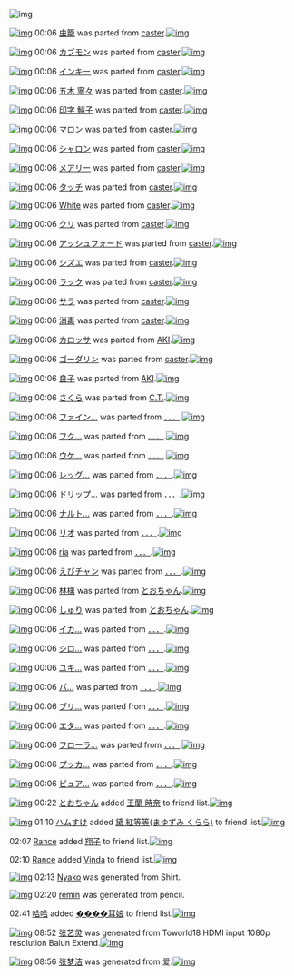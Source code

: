 ![img](http://gdrive-cdn.herokuapp.com/537b65a5bc09f0000721dda7/512px-barcode.png)

[![img](http://www.deviantsart.com/qf7rdf.png)](http://www.barcodekanojo.com/kanojo/71953/%E8%99%AB%E7%B1%A0) 00:06 [虫籠](http://www.barcodekanojo.com/kanojo/71953/%E8%99%AB%E7%B1%A0) was parted from [caster](http://www.barcodekanojo.com/kanojo/71953/%E8%99%AB%E7%B1%A0).[![img](http://www.deviantsart.com/n3nut1.jpeg)](http://www.barcodekanojo.com/user/240377/caster) 

[![img](http://www.deviantsart.com/1he8kq2.png)](http://www.barcodekanojo.com/kanojo/1045494/%E3%82%AB%E3%83%96%E3%83%A2%E3%83%B3) 00:06 [カブモン](http://www.barcodekanojo.com/kanojo/1045494/%E3%82%AB%E3%83%96%E3%83%A2%E3%83%B3) was parted from [caster](http://www.barcodekanojo.com/kanojo/1045494/%E3%82%AB%E3%83%96%E3%83%A2%E3%83%B3).[![img](http://www.deviantsart.com/n3nut1.jpeg)](http://www.barcodekanojo.com/user/240377/caster) 

[![img](http://www.deviantsart.com/24ff07s.png)](http://www.barcodekanojo.com/kanojo/968/%E3%82%A4%E3%83%B3%E3%82%AD%E3%83%BC) 00:06 [インキー](http://www.barcodekanojo.com/kanojo/968/%E3%82%A4%E3%83%B3%E3%82%AD%E3%83%BC) was parted from [caster](http://www.barcodekanojo.com/kanojo/968/%E3%82%A4%E3%83%B3%E3%82%AD%E3%83%BC).[![img](http://www.deviantsart.com/n3nut1.jpeg)](http://www.barcodekanojo.com/user/240377/caster) 

[![img](http://www.deviantsart.com/2hp4adk.png)](http://www.barcodekanojo.com/kanojo/561780/%E4%BA%94%E6%9C%A8%20%E5%AF%A7%E3%80%85) 00:06 [五木 寧々](http://www.barcodekanojo.com/kanojo/561780/%E4%BA%94%E6%9C%A8%20%E5%AF%A7%E3%80%85) was parted from [caster](http://www.barcodekanojo.com/kanojo/561780/%E4%BA%94%E6%9C%A8%20%E5%AF%A7%E3%80%85).[![img](http://www.deviantsart.com/n3nut1.jpeg)](http://www.barcodekanojo.com/user/240377/caster) 

[![img](http://www.deviantsart.com/2csp8bl.png)](http://www.barcodekanojo.com/kanojo/554619/%E5%8D%B0%E5%AD%97%20%E9%AF%96%E5%AD%90) 00:06 [印字 鯖子](http://www.barcodekanojo.com/kanojo/554619/%E5%8D%B0%E5%AD%97%20%E9%AF%96%E5%AD%90) was parted from [caster](http://www.barcodekanojo.com/kanojo/554619/%E5%8D%B0%E5%AD%97%20%E9%AF%96%E5%AD%90).[![img](http://www.deviantsart.com/n3nut1.jpeg)](http://www.barcodekanojo.com/user/240377/caster) 

[![img](http://www.deviantsart.com/ga5lc7.png)](http://www.barcodekanojo.com/kanojo/589228/%E3%83%9E%E3%83%AD%E3%83%B3) 00:06 [マロン](http://www.barcodekanojo.com/kanojo/589228/%E3%83%9E%E3%83%AD%E3%83%B3) was parted from [caster](http://www.barcodekanojo.com/kanojo/589228/%E3%83%9E%E3%83%AD%E3%83%B3).[![img](http://www.deviantsart.com/n3nut1.jpeg)](http://www.barcodekanojo.com/user/240377/caster) 

[![img](http://www.deviantsart.com/1b7lnjt.png)](http://www.barcodekanojo.com/kanojo/577353/%E3%82%B7%E3%83%A3%E3%83%AD%E3%83%B3) 00:06 [シャロン](http://www.barcodekanojo.com/kanojo/577353/%E3%82%B7%E3%83%A3%E3%83%AD%E3%83%B3) was parted from [caster](http://www.barcodekanojo.com/kanojo/577353/%E3%82%B7%E3%83%A3%E3%83%AD%E3%83%B3).[![img](http://www.deviantsart.com/n3nut1.jpeg)](http://www.barcodekanojo.com/user/240377/caster) 

[![img](http://www.deviantsart.com/136950r.png)](http://www.barcodekanojo.com/kanojo/575220/%E3%83%A1%E3%82%A2%E3%83%AA%E3%83%BC) 00:06 [メアリー](http://www.barcodekanojo.com/kanojo/575220/%E3%83%A1%E3%82%A2%E3%83%AA%E3%83%BC) was parted from [caster](http://www.barcodekanojo.com/kanojo/575220/%E3%83%A1%E3%82%A2%E3%83%AA%E3%83%BC).[![img](http://www.deviantsart.com/n3nut1.jpeg)](http://www.barcodekanojo.com/user/240377/caster) 

[![img](http://www.deviantsart.com/3bjsvnd.png)](http://www.barcodekanojo.com/kanojo/577550/%E3%82%BF%E3%83%83%E3%83%81) 00:06 [タッチ](http://www.barcodekanojo.com/kanojo/577550/%E3%82%BF%E3%83%83%E3%83%81) was parted from [caster](http://www.barcodekanojo.com/kanojo/577550/%E3%82%BF%E3%83%83%E3%83%81).[![img](http://www.deviantsart.com/n3nut1.jpeg)](http://www.barcodekanojo.com/user/240377/caster) 

[![img](http://www.deviantsart.com/2oqsepj.png)](http://www.barcodekanojo.com/kanojo/78505/White) 00:06 [White](http://www.barcodekanojo.com/kanojo/78505/White) was parted from [caster](http://www.barcodekanojo.com/kanojo/78505/White).[![img](http://www.deviantsart.com/n3nut1.jpeg)](http://www.barcodekanojo.com/user/240377/caster) 

[![img](http://www.deviantsart.com/392mldi.png)](http://www.barcodekanojo.com/kanojo/604805/%E3%82%AF%E3%83%AA) 00:06 [クリ](http://www.barcodekanojo.com/kanojo/604805/%E3%82%AF%E3%83%AA) was parted from [caster](http://www.barcodekanojo.com/kanojo/604805/%E3%82%AF%E3%83%AA).[![img](http://www.deviantsart.com/n3nut1.jpeg)](http://www.barcodekanojo.com/user/240377/caster) 

[![img](http://www.deviantsart.com/3fqbg8i.png)](http://www.barcodekanojo.com/kanojo/585115/%E3%82%A2%E3%83%83%E3%82%B7%E3%83%A5%E3%83%95%E3%82%A9%E3%83%BC%E3%83%89) 00:06 [アッシュフォード](http://www.barcodekanojo.com/kanojo/585115/%E3%82%A2%E3%83%83%E3%82%B7%E3%83%A5%E3%83%95%E3%82%A9%E3%83%BC%E3%83%89) was parted from [caster](http://www.barcodekanojo.com/kanojo/585115/%E3%82%A2%E3%83%83%E3%82%B7%E3%83%A5%E3%83%95%E3%82%A9%E3%83%BC%E3%83%89).[![img](http://www.deviantsart.com/n3nut1.jpeg)](http://www.barcodekanojo.com/user/240377/caster) 

[![img](http://www.deviantsart.com/1paksur.png)](http://www.barcodekanojo.com/kanojo/567164/%E3%82%B7%E3%82%BA%E3%82%A8) 00:06 [シズエ](http://www.barcodekanojo.com/kanojo/567164/%E3%82%B7%E3%82%BA%E3%82%A8) was parted from [caster](http://www.barcodekanojo.com/kanojo/567164/%E3%82%B7%E3%82%BA%E3%82%A8).[![img](http://www.deviantsart.com/n3nut1.jpeg)](http://www.barcodekanojo.com/user/240377/caster) 

[![img](http://www.deviantsart.com/29r2ng5.png)](http://www.barcodekanojo.com/kanojo/1200067/%E3%83%A9%E3%83%83%E3%82%AF) 00:06 [ラック](http://www.barcodekanojo.com/kanojo/1200067/%E3%83%A9%E3%83%83%E3%82%AF) was parted from [caster](http://www.barcodekanojo.com/kanojo/1200067/%E3%83%A9%E3%83%83%E3%82%AF).[![img](http://www.deviantsart.com/n3nut1.jpeg)](http://www.barcodekanojo.com/user/240377/caster) 

[![img](http://www.deviantsart.com/3h8gl57.png)](http://www.barcodekanojo.com/kanojo/1051536/%E3%82%B5%E3%83%A9) 00:06 [サラ](http://www.barcodekanojo.com/kanojo/1051536/%E3%82%B5%E3%83%A9) was parted from [caster](http://www.barcodekanojo.com/kanojo/1051536/%E3%82%B5%E3%83%A9).[![img](http://www.deviantsart.com/n3nut1.jpeg)](http://www.barcodekanojo.com/user/240377/caster) 

[![img](http://www.deviantsart.com/260noq8.png)](http://www.barcodekanojo.com/kanojo/541817/%E6%B6%88%E6%AF%92) 00:06 [消毒](http://www.barcodekanojo.com/kanojo/541817/%E6%B6%88%E6%AF%92) was parted from [caster](http://www.barcodekanojo.com/kanojo/541817/%E6%B6%88%E6%AF%92).[![img](http://www.deviantsart.com/n3nut1.jpeg)](http://www.barcodekanojo.com/user/240377/caster) 

[![img](http://www.deviantsart.com/kk7afl.png)](http://www.barcodekanojo.com/kanojo/271336/%E3%82%AB%E3%83%AD%E3%83%83%E3%82%B5) 00:06 [カロッサ](http://www.barcodekanojo.com/kanojo/271336/%E3%82%AB%E3%83%AD%E3%83%83%E3%82%B5) was parted from [AKI](http://www.barcodekanojo.com/kanojo/271336/%E3%82%AB%E3%83%AD%E3%83%83%E3%82%B5).[![img](http://www.deviantsart.com/1kc30mi.jpeg)](http://www.barcodekanojo.com/user/29842/AKI) 

[![img](http://www.deviantsart.com/19m2ibe.png)](http://www.barcodekanojo.com/kanojo/735028/%E3%82%B4%E3%83%BC%E3%83%80%E3%83%AA%E3%83%B3) 00:06 [ゴーダリン](http://www.barcodekanojo.com/kanojo/735028/%E3%82%B4%E3%83%BC%E3%83%80%E3%83%AA%E3%83%B3) was parted from [caster](http://www.barcodekanojo.com/kanojo/735028/%E3%82%B4%E3%83%BC%E3%83%80%E3%83%AA%E3%83%B3).[![img](http://www.deviantsart.com/n3nut1.jpeg)](http://www.barcodekanojo.com/user/240377/caster) 

[![img](http://www.deviantsart.com/3nd6eud.png)](http://www.barcodekanojo.com/kanojo/85266/%E8%89%AF%E5%AD%90) 00:06 [良子](http://www.barcodekanojo.com/kanojo/85266/%E8%89%AF%E5%AD%90) was parted from [AKI](http://www.barcodekanojo.com/kanojo/85266/%E8%89%AF%E5%AD%90).[![img](http://www.deviantsart.com/1kc30mi.jpeg)](http://www.barcodekanojo.com/user/29842/AKI) 

[![img](http://www.deviantsart.com/3uak6gg.png)](http://www.barcodekanojo.com/kanojo/2459048/%E3%81%95%E3%81%8F%E3%82%89) 00:06 [さくら](http://www.barcodekanojo.com/kanojo/2459048/%E3%81%95%E3%81%8F%E3%82%89) was parted from [C.T.](http://www.barcodekanojo.com/kanojo/2459048/%E3%81%95%E3%81%8F%E3%82%89).[![img](http://www.deviantsart.com/fhrc6a.jpeg)](http://www.barcodekanojo.com/user/272165/C.T.) 

[![img](http://www.deviantsart.com/2n6jths.png)](http://www.barcodekanojo.com/kanojo/2854590/%E3%83%95%E3%82%A1%E3%82%A4%E3%83%B3%E2%80%A6) 00:06 [ファイン…](http://www.barcodekanojo.com/kanojo/2854590/%E3%83%95%E3%82%A1%E3%82%A4%E3%83%B3%E2%80%A6) was parted from [．．．](http://www.barcodekanojo.com/kanojo/2854590/%E3%83%95%E3%82%A1%E3%82%A4%E3%83%B3%E2%80%A6).[![img](http://www.deviantsart.com/2m9kvrv.jpeg)](http://www.barcodekanojo.com/user/207315/%EF%BC%8E%EF%BC%8E%EF%BC%8E) 

[![img](http://www.deviantsart.com/2kevott.png)](http://www.barcodekanojo.com/kanojo/2874306/%E3%83%95%E3%82%AF%E2%80%A6) 00:06 [フク…](http://www.barcodekanojo.com/kanojo/2874306/%E3%83%95%E3%82%AF%E2%80%A6) was parted from [．．．](http://www.barcodekanojo.com/kanojo/2874306/%E3%83%95%E3%82%AF%E2%80%A6).[![img](http://www.deviantsart.com/2m9kvrv.jpeg)](http://www.barcodekanojo.com/user/207315/%EF%BC%8E%EF%BC%8E%EF%BC%8E) 

[![img](http://www.deviantsart.com/1v5u1r3.png)](http://www.barcodekanojo.com/kanojo/2859693/%E3%82%A6%E3%82%B1%E2%80%A6) 00:06 [ウケ…](http://www.barcodekanojo.com/kanojo/2859693/%E3%82%A6%E3%82%B1%E2%80%A6) was parted from [．．．](http://www.barcodekanojo.com/kanojo/2859693/%E3%82%A6%E3%82%B1%E2%80%A6).[![img](http://www.deviantsart.com/2m9kvrv.jpeg)](http://www.barcodekanojo.com/user/207315/%EF%BC%8E%EF%BC%8E%EF%BC%8E) 

[![img](http://www.deviantsart.com/2sr04h1.png)](http://www.barcodekanojo.com/kanojo/2866442/%E3%83%AC%E3%83%83%E3%82%B0%E2%80%A6) 00:06 [レッグ…](http://www.barcodekanojo.com/kanojo/2866442/%E3%83%AC%E3%83%83%E3%82%B0%E2%80%A6) was parted from [．．．](http://www.barcodekanojo.com/kanojo/2866442/%E3%83%AC%E3%83%83%E3%82%B0%E2%80%A6).[![img](http://www.deviantsart.com/2m9kvrv.jpeg)](http://www.barcodekanojo.com/user/207315/%EF%BC%8E%EF%BC%8E%EF%BC%8E) 

[![img](http://www.deviantsart.com/c4kbv7.png)](http://www.barcodekanojo.com/kanojo/2854595/%E3%83%89%E3%83%AA%E3%83%83%E3%83%97%E2%80%A6) 00:06 [ドリップ…](http://www.barcodekanojo.com/kanojo/2854595/%E3%83%89%E3%83%AA%E3%83%83%E3%83%97%E2%80%A6) was parted from [．．．](http://www.barcodekanojo.com/kanojo/2854595/%E3%83%89%E3%83%AA%E3%83%83%E3%83%97%E2%80%A6).[![img](http://www.deviantsart.com/2m9kvrv.jpeg)](http://www.barcodekanojo.com/user/207315/%EF%BC%8E%EF%BC%8E%EF%BC%8E) 

[![img](http://www.deviantsart.com/2asus2g.png)](http://www.barcodekanojo.com/kanojo/2855942/%E3%83%8A%E3%83%AB%E3%83%88%E2%80%A6) 00:06 [ナルト…](http://www.barcodekanojo.com/kanojo/2855942/%E3%83%8A%E3%83%AB%E3%83%88%E2%80%A6) was parted from [．．．](http://www.barcodekanojo.com/kanojo/2855942/%E3%83%8A%E3%83%AB%E3%83%88%E2%80%A6).[![img](http://www.deviantsart.com/2m9kvrv.jpeg)](http://www.barcodekanojo.com/user/207315/%EF%BC%8E%EF%BC%8E%EF%BC%8E) 

[![img](http://www.deviantsart.com/1a9to5t.png)](http://www.barcodekanojo.com/kanojo/699150/%E3%83%AA%E3%82%AA) 00:06 [リオ](http://www.barcodekanojo.com/kanojo/699150/%E3%83%AA%E3%82%AA) was parted from [．．．](http://www.barcodekanojo.com/kanojo/699150/%E3%83%AA%E3%82%AA).[![img](http://www.deviantsart.com/2m9kvrv.jpeg)](http://www.barcodekanojo.com/user/207315/%EF%BC%8E%EF%BC%8E%EF%BC%8E) 

[![img](http://www.deviantsart.com/3ns3cug.png)](http://www.barcodekanojo.com/kanojo/690424/ria) 00:06 [ria](http://www.barcodekanojo.com/kanojo/690424/ria) was parted from [．．．](http://www.barcodekanojo.com/kanojo/690424/ria).[![img](http://www.deviantsart.com/2m9kvrv.jpeg)](http://www.barcodekanojo.com/user/207315/%EF%BC%8E%EF%BC%8E%EF%BC%8E) 

[![img](http://www.deviantsart.com/is125o.png)](http://www.barcodekanojo.com/kanojo/691564/%E3%81%88%E3%81%B3%E3%83%81%E3%83%A3%E3%83%B3) 00:06 [えびチャン](http://www.barcodekanojo.com/kanojo/691564/%E3%81%88%E3%81%B3%E3%83%81%E3%83%A3%E3%83%B3) was parted from [．．．](http://www.barcodekanojo.com/kanojo/691564/%E3%81%88%E3%81%B3%E3%83%81%E3%83%A3%E3%83%B3).[![img](http://www.deviantsart.com/2m9kvrv.jpeg)](http://www.barcodekanojo.com/user/207315/%EF%BC%8E%EF%BC%8E%EF%BC%8E) 

[![img](http://www.deviantsart.com/2934ubk.png)](http://www.barcodekanojo.com/kanojo/24674/%E6%9E%97%E6%AA%8E) 00:06 [林檎](http://www.barcodekanojo.com/kanojo/24674/%E6%9E%97%E6%AA%8E) was parted from [とおちゃん](http://www.barcodekanojo.com/kanojo/24674/%E6%9E%97%E6%AA%8E).[![img](http://www.deviantsart.com/1rkj0cl.jpeg)](http://www.barcodekanojo.com/user/11892/%E3%81%A8%E3%81%8A%E3%81%A1%E3%82%83%E3%82%93) 

[![img](http://www.deviantsart.com/3l9gnnf.png)](http://www.barcodekanojo.com/kanojo/206441/%E3%81%97%E3%82%85%E3%82%8A) 00:06 [しゅり](http://www.barcodekanojo.com/kanojo/206441/%E3%81%97%E3%82%85%E3%82%8A) was parted from [とおちゃん](http://www.barcodekanojo.com/kanojo/206441/%E3%81%97%E3%82%85%E3%82%8A).[![img](http://www.deviantsart.com/1rkj0cl.jpeg)](http://www.barcodekanojo.com/user/11892/%E3%81%A8%E3%81%8A%E3%81%A1%E3%82%83%E3%82%93) 

[![img](http://www.deviantsart.com/1eneo2h.png)](http://www.barcodekanojo.com/kanojo/2862933/%E3%82%A4%E3%82%AB%E2%80%A6) 00:06 [イカ…](http://www.barcodekanojo.com/kanojo/2862933/%E3%82%A4%E3%82%AB%E2%80%A6) was parted from [．．．](http://www.barcodekanojo.com/kanojo/2862933/%E3%82%A4%E3%82%AB%E2%80%A6).[![img](http://www.deviantsart.com/2m9kvrv.jpeg)](http://www.barcodekanojo.com/user/207315/%EF%BC%8E%EF%BC%8E%EF%BC%8E) 

[![img](http://www.deviantsart.com/114obs2.png)](http://www.barcodekanojo.com/kanojo/2870728/%E3%82%B7%E3%83%AD%E2%80%A6) 00:06 [シロ…](http://www.barcodekanojo.com/kanojo/2870728/%E3%82%B7%E3%83%AD%E2%80%A6) was parted from [．．．](http://www.barcodekanojo.com/kanojo/2870728/%E3%82%B7%E3%83%AD%E2%80%A6).[![img](http://www.deviantsart.com/2m9kvrv.jpeg)](http://www.barcodekanojo.com/user/207315/%EF%BC%8E%EF%BC%8E%EF%BC%8E) 

[![img](http://www.deviantsart.com/281v932.png)](http://www.barcodekanojo.com/kanojo/2861080/%E3%83%A6%E3%82%AD%E2%80%A6) 00:06 [ユキ…](http://www.barcodekanojo.com/kanojo/2861080/%E3%83%A6%E3%82%AD%E2%80%A6) was parted from [．．．](http://www.barcodekanojo.com/kanojo/2861080/%E3%83%A6%E3%82%AD%E2%80%A6).[![img](http://www.deviantsart.com/2m9kvrv.jpeg)](http://www.barcodekanojo.com/user/207315/%EF%BC%8E%EF%BC%8E%EF%BC%8E) 

[![img](http://www.deviantsart.com/27c3je0.png)](http://www.barcodekanojo.com/kanojo/2862130/%E3%83%91%E2%80%A6) 00:06 [パ…](http://www.barcodekanojo.com/kanojo/2862130/%E3%83%91%E2%80%A6) was parted from [．．．](http://www.barcodekanojo.com/kanojo/2862130/%E3%83%91%E2%80%A6).[![img](http://www.deviantsart.com/2m9kvrv.jpeg)](http://www.barcodekanojo.com/user/207315/%EF%BC%8E%EF%BC%8E%EF%BC%8E) 

[![img](http://www.deviantsart.com/13g85v9.png)](http://www.barcodekanojo.com/kanojo/2859989/%E3%83%96%E3%83%AA%E2%80%A6) 00:06 [ブリ…](http://www.barcodekanojo.com/kanojo/2859989/%E3%83%96%E3%83%AA%E2%80%A6) was parted from [．．．](http://www.barcodekanojo.com/kanojo/2859989/%E3%83%96%E3%83%AA%E2%80%A6).[![img](http://www.deviantsart.com/2m9kvrv.jpeg)](http://www.barcodekanojo.com/user/207315/%EF%BC%8E%EF%BC%8E%EF%BC%8E) 

[![img](http://www.deviantsart.com/1ihqmjt.png)](http://www.barcodekanojo.com/kanojo/2877671/%E3%82%A8%E3%82%BF%E2%80%A6) 00:06 [エタ…](http://www.barcodekanojo.com/kanojo/2877671/%E3%82%A8%E3%82%BF%E2%80%A6) was parted from [．．．](http://www.barcodekanojo.com/kanojo/2877671/%E3%82%A8%E3%82%BF%E2%80%A6).[![img](http://www.deviantsart.com/2m9kvrv.jpeg)](http://www.barcodekanojo.com/user/207315/%EF%BC%8E%EF%BC%8E%EF%BC%8E) 

[![img](http://www.deviantsart.com/4ei0lu.png)](http://www.barcodekanojo.com/kanojo/2870151/%E3%83%95%E3%83%AD%E3%83%BC%E3%83%A9%E2%80%A6) 00:06 [フローラ…](http://www.barcodekanojo.com/kanojo/2870151/%E3%83%95%E3%83%AD%E3%83%BC%E3%83%A9%E2%80%A6) was parted from [．．．](http://www.barcodekanojo.com/kanojo/2870151/%E3%83%95%E3%83%AD%E3%83%BC%E3%83%A9%E2%80%A6).[![img](http://www.deviantsart.com/2m9kvrv.jpeg)](http://www.barcodekanojo.com/user/207315/%EF%BC%8E%EF%BC%8E%EF%BC%8E) 

[![img](http://www.deviantsart.com/3dvuk89.png)](http://www.barcodekanojo.com/kanojo/2605386/%E3%83%97%E3%83%83%E3%82%AB%E2%80%A6) 00:06 [プッカ…](http://www.barcodekanojo.com/kanojo/2605386/%E3%83%97%E3%83%83%E3%82%AB%E2%80%A6) was parted from [．．．](http://www.barcodekanojo.com/kanojo/2605386/%E3%83%97%E3%83%83%E3%82%AB%E2%80%A6).[![img](http://www.deviantsart.com/2m9kvrv.jpeg)](http://www.barcodekanojo.com/user/207315/%EF%BC%8E%EF%BC%8E%EF%BC%8E) 

[![img](http://www.deviantsart.com/do6j04.png)](http://www.barcodekanojo.com/kanojo/2617254/%E3%83%94%E3%83%A5%E3%82%A2%E2%80%A6) 00:06 [ピュア…](http://www.barcodekanojo.com/kanojo/2617254/%E3%83%94%E3%83%A5%E3%82%A2%E2%80%A6) was parted from [．．．](http://www.barcodekanojo.com/kanojo/2617254/%E3%83%94%E3%83%A5%E3%82%A2%E2%80%A6).[![img](http://www.deviantsart.com/2m9kvrv.jpeg)](http://www.barcodekanojo.com/user/207315/%EF%BC%8E%EF%BC%8E%EF%BC%8E) 

[![img](http://www.deviantsart.com/1rkj0cl.jpeg)](http://www.barcodekanojo.com/user/11892/%E3%81%A8%E3%81%8A%E3%81%A1%E3%82%83%E3%82%93) 00:22 [とおちゃん](http://www.barcodekanojo.com/user/11892/%E3%81%A8%E3%81%8A%E3%81%A1%E3%82%83%E3%82%93) added [王蘭 時奈](http://www.barcodekanojo.com/kanojo/2377915/%E7%8E%8B%E8%98%AD%20%E6%99%82%E5%A5%88) to friend list.[![img](http://www.deviantsart.com/2bn7ip7.png)](http://www.barcodekanojo.com/kanojo/2377915/%E7%8E%8B%E8%98%AD%20%E6%99%82%E5%A5%88) 

[![img](http://www.deviantsart.com/3ueb4vl.jpeg)](http://www.barcodekanojo.com/user/31615/%E3%83%8F%E3%83%A0%E3%81%99%E3%81%91) 01:10 [ハムすけ](http://www.barcodekanojo.com/user/31615/%E3%83%8F%E3%83%A0%E3%81%99%E3%81%91) added [黛 紅等等(まゆずみ くらら)](http://www.barcodekanojo.com/kanojo/2145759/%E9%BB%9B%20%E7%B4%85%E7%AD%89%E7%AD%89%28%E3%81%BE%E3%82%86%E3%81%9A%E3%81%BF%20%E3%81%8F%E3%82%89%E3%82%89%29) to friend list.[![img](http://www.deviantsart.com/2vd671t.png)](http://www.barcodekanojo.com/kanojo/2145759/%E9%BB%9B%20%E7%B4%85%E7%AD%89%E7%AD%89%28%E3%81%BE%E3%82%86%E3%81%9A%E3%81%BF%20%E3%81%8F%E3%82%89%E3%82%89%29) 

02:07 [Rance](http://www.barcodekanojo.com/user/499839/Rance) added [翔子](http://www.barcodekanojo.com/kanojo/3074403/%E7%BF%94%E5%AD%90) to friend list.[![img](http://www.deviantsart.com/1mjnhl.png)](http://www.barcodekanojo.com/kanojo/3074403/%E7%BF%94%E5%AD%90) 

02:10 [Rance](http://www.barcodekanojo.com/user/499839/Rance) added [Vinda](http://www.barcodekanojo.com/kanojo/3115931/Vinda) to friend list.[![img](http://www.deviantsart.com/fg8jhd.png)](http://www.barcodekanojo.com/kanojo/3115931/Vinda) 

[![img](http://www.deviantsart.com/2i16ejk.png)](http://www.barcodekanojo.com/kanojo/3192027/Nyako) 02:13 [Nyako](http://www.barcodekanojo.com/kanojo/3192027/Nyako) was generated from Shirt.

[![img](http://www.deviantsart.com/cv7up4.png)](http://www.barcodekanojo.com/kanojo/3192028/remin) 02:20 [remin](http://www.barcodekanojo.com/kanojo/3192028/remin) was generated from pencil.

02:41 [哈哈](http://www.barcodekanojo.com/user/499841/%E5%93%88%E5%93%88) added [����耳娘](http://www.barcodekanojo.com/kanojo/2786488/%EF%BF%BD%EF%BF%BD%EF%BF%BD%EF%BF%BD%E8%80%B3%E5%A8%98) to friend list.[![img](http://www.deviantsart.com/1nkqarh.png)](http://www.barcodekanojo.com/kanojo/2786488/%EF%BF%BD%EF%BF%BD%EF%BF%BD%EF%BF%BD%E8%80%B3%E5%A8%98) 

[![img](http://www.deviantsart.com/1ojvr5g.png)](http://www.barcodekanojo.com/kanojo/3192029/%E5%BC%A0%E8%89%BA%E7%81%B5) 08:52 [张艺灵](http://www.barcodekanojo.com/kanojo/3192029/%E5%BC%A0%E8%89%BA%E7%81%B5) was generated from Toworld18 HDMI input 1080p resolution Balun Extend.[![img](http://www.deviantsart.com/ojvlv1.jpeg)](http://www.barcodekanojo.com/product_images/barcode/6016733/1422057092/Toworld18%20HDMI%20input%201080p%20resolution%20Balun%20Extend.jpg) 

[![img](http://www.deviantsart.com/3a9d669.png)](http://www.barcodekanojo.com/kanojo/3192030/%E5%BC%A0%E6%A2%A6%E6%B4%81) 08:56 [张梦洁](http://www.barcodekanojo.com/kanojo/3192030/%E5%BC%A0%E6%A2%A6%E6%B4%81) was generated from 爱.[![img](http://www.deviantsart.com/msmk1r.jpeg)](http://www.barcodekanojo.com/product_images/barcode/6016734/1422057384/%E7%88%B1.jpg) 

